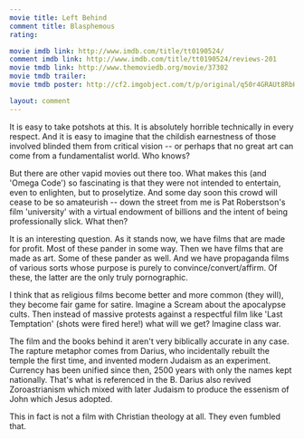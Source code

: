 ```yaml
---
movie title: Left Behind
comment title: Blasphemous
rating: 

movie imdb link: http://www.imdb.com/title/tt0190524/
comment imdb link: http://www.imdb.com/title/tt0190524/reviews-201
movie tmdb link: http://www.themoviedb.org/movie/37302
movie tmdb trailer: 
movie tmdb poster: http://cf2.imgobject.com/t/p/original/q50r4GRAUt8RbHD0qoKt08uoTTI.jpg

layout: comment
---
```


It is easy to take potshots at this. It is absolutely horrible technically in every respect. And it is easy to imagine that the childish earnestness of those involved blinded them from critical vision -- or perhaps that no great art can come from a fundamentalist world. Who knows?

But there are other vapid movies out there too. What makes this (and 'Omega Code') so fascinating is that they were not intended to entertain, even to enlighten, but to proselytize. And some day soon this crowd will cease to be so amateurish -- down the street from me is Pat Roberstson's film 'university' with a virtual endowment of billions and the intent of being professionally slick. What then?

It is an interesting question. As it stands now, we have films that are made for profit. Most of these pander in some way. Then we have films that are made as art. Some of these pander as well. And we have propaganda films of various sorts whose purpose is purely to convince/convert/affirm. Of these, the latter are the only truly pornographic. 

I think that as religious films become better and more common (they will), they become fair game for satire. Imagine a Scream about the apocalypse cults. Then instead of massive protests against a respectful film like 'Last Temptation' (shots were fired here!) what will we get? Imagine class war.

The film and the books behind it aren't very biblically accurate in any case. The rapture metaphor comes from Darius, who incidentally rebuilt the temple the first time, and invented modern Judaism as an experiment. Currency has been unified since then, 2500 years with only the names kept nationally. That's what is referenced in the B. Darius also revived Zoroastrianism which mixed with later Judaism to produce the essenism of John which Jesus adopted.

This in fact is not a film with Christian theology at all. They even fumbled that.